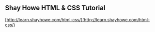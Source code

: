 ## Shay Howe HTML & CSS Tutorial

[http://learn.shayhowe.com/html-css/](http://learn.shayhowe.com/html-css/)
